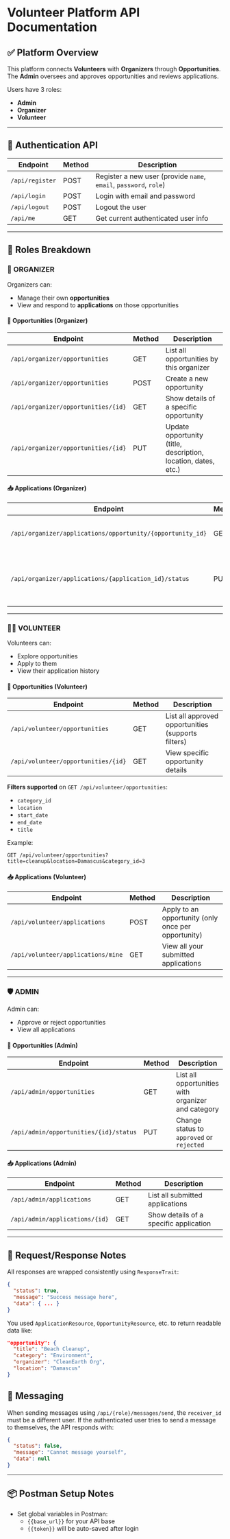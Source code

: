 # Volunteer Platform API Documentation

## ✅ Platform Overview
This platform connects **Volunteers** with **Organizers** through **Opportunities**. The **Admin** oversees and approves opportunities and reviews applications.

Users have 3 roles:
- **Admin**
- **Organizer**
- **Volunteer**

---

## 🔐 Authentication API

| Endpoint         | Method | Description |
|------------------|--------|-------------|
| `/api/register`  | POST   | Register a new user (provide `name`, `email`, `password`, `role`) |
| `/api/login`     | POST   | Login with email and password |
| `/api/logout`    | POST   | Logout the user |
| `/api/me`        | GET    | Get current authenticated user info |

---

## 👥 Roles Breakdown

### 🎯 ORGANIZER

Organizers can:
- Manage their own **opportunities**
- View and respond to **applications** on those opportunities

#### 📌 Opportunities (Organizer)

| Endpoint | Method | Description |
|---------|--------|-------------|
| `/api/organizer/opportunities` | GET | List all opportunities by this organizer |
| `/api/organizer/opportunities` | POST | Create a new opportunity |
| `/api/organizer/opportunities/{id}` | GET | Show details of a specific opportunity |
| `/api/organizer/opportunities/{id}` | PUT | Update opportunity (title, description, location, dates, etc.) |

#### 📥 Applications (Organizer)

| Endpoint | Method | Description |
|----------|--------|-------------|
| `/api/organizer/applications/opportunity/{opportunity_id}` | GET | View all applications for your opportunity |
| `/api/organizer/applications/{application_id}/status` | PUT | Update application status (pending, accepted, rejected) |

---

### 🙋‍♂️ VOLUNTEER

Volunteers can:
- Explore opportunities
- Apply to them
- View their application history

#### 📌 Opportunities (Volunteer)

| Endpoint | Method | Description |
|---------|--------|-------------|
| `/api/volunteer/opportunities` | GET | List all approved opportunities (supports filters) |
| `/api/volunteer/opportunities/{id}` | GET | View specific opportunity details |

**Filters supported** on `GET /api/volunteer/opportunities`:
- `category_id`
- `location`
- `start_date`
- `end_date`
- `title`

Example:
```
GET /api/volunteer/opportunities?title=cleanup&location=Damascus&category_id=3
```

#### 📥 Applications (Volunteer)

| Endpoint | Method | Description |
|----------|--------|-------------|
| `/api/volunteer/applications` | POST | Apply to an opportunity (only once per opportunity) |
| `/api/volunteer/applications/mine` | GET | View all your submitted applications |

---

### 🛡️ ADMIN

Admin can:
- Approve or reject opportunities
- View all applications

#### 📌 Opportunities (Admin)

| Endpoint | Method | Description |
|---------|--------|-------------|
| `/api/admin/opportunities` | GET | List all opportunities with organizer and category |
| `/api/admin/opportunities/{id}/status` | PUT | Change status to `approved` or `rejected` |

#### 📥 Applications (Admin)

| Endpoint | Method | Description |
|----------|--------|-------------|
| `/api/admin/applications` | GET | List all submitted applications |
| `/api/admin/applications/{id}` | GET | Show details of a specific application |

---

## 🔄 Request/Response Notes

All responses are wrapped consistently using `ResponseTrait`:
```json
{
  "status": true,
  "message": "Success message here",
  "data": { ... }
}
```

You used `ApplicationResource`, `OpportunityResource`, etc. to return readable data like:
```json
"opportunity": {
  "title": "Beach Cleanup",
  "category": "Environment",
  "organizer": "CleanEarth Org",
  "location": "Damascus"
}
```

## 📨 Messaging

When sending messages using `/api/{role}/messages/send`, the `receiver_id` must be a different user. If the authenticated user tries to send a message to themselves, the API responds with:

```json
{
  "status": false,
  "message": "Cannot message yourself",
  "data": null
}
```

---

## 📦 Postman Setup Notes

- Set global variables in Postman:
  - `{{base_url}}` for your API base
  - `{{token}}` will be auto-saved after login